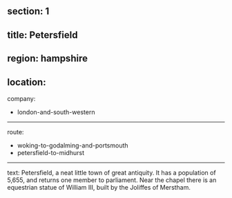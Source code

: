 section: 1
----
title: Petersfield
----
region: hampshire
----
location: 
----
company:
- london-and-south-western
----
route:
- woking-to-godalming-and-portsmouth
- petersfield-to-midhurst
----
text: Petersfield, a neat little town of great antiquity. It has a population of 5,655, and returns one member to parliament. Near the chapel there is an equestrian statue of William III, built by the Joliffes of Merstham.
